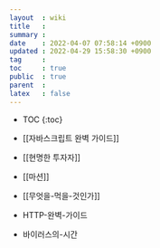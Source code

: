 ```yaml
---
layout  : wiki
title   : 
summary : 
date    : 2022-04-07 07:58:14 +0900
updated : 2022-04-29 15:58:30 +0900
tag     : 
toc     : true
public  : true
parent  : 
latex   : false
---
```

* TOC
{:toc}

* [[자바스크립트 완벽 가이드]]
* [[현명한 투자자]]
* [[마션]]
* [[무엇을-먹을-것인가]]
* HTTP-완벽-가이드
* 바이러스의-시간
